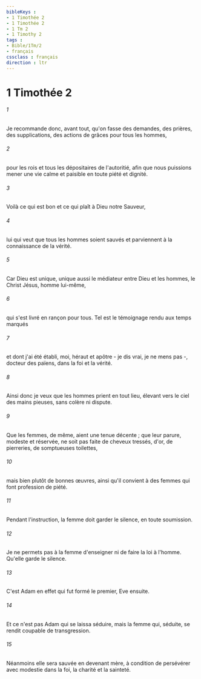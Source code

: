 ```yaml
---
bibleKeys : 
- 1 Timothée 2
- 1 Timothée 2
- 1 Tm 2
- 1 Timothy 2
tags : 
- Bible/1Tm/2
- français
cssclass : français
direction : ltr
---
```


# 1 Timothée 2

###### 1
Je recommande donc, avant tout, qu'on fasse des demandes, des prières, des supplications, des actions de grâces pour tous les hommes, 
###### 2
pour les rois et tous les dépositaires de l'autoritié, afin que nous puissions mener une vie calme et paisible en toute piété et dignité. 
###### 3
Voilà ce qui est bon et ce qui plaît à Dieu notre Sauveur, 
###### 4
lui qui veut que tous les hommes soient sauvés et parviennent à la connaissance de la vérité. 
###### 5
Car Dieu est unique, unique aussi le médiateur entre Dieu et les hommes, le Christ Jésus, homme lui-même, 
###### 6
qui s'est livré en rançon pour tous. Tel est le témoignage rendu aux temps marqués 
###### 7
et dont j'ai été établi, moi, héraut et apôtre - je dis vrai, je ne mens pas -, docteur des païens, dans la foi et la vérité. 
###### 8
Ainsi donc je veux que les hommes prient en tout lieu, élevant vers le ciel des mains pieuses, sans colère ni dispute. 
###### 9
Que les femmes, de même, aient une tenue décente ; que leur parure, modeste et réservée, ne soit pas faite de cheveux tressés, d'or, de pierreries, de somptueuses toilettes, 
###### 10
mais bien plutôt de bonnes œuvres, ainsi qu'il convient à des femmes qui font profession de piété. 
###### 11
Pendant l'instruction, la femme doit garder le silence, en toute soumission. 
###### 12
Je ne permets pas à la femme d'enseigner ni de faire la loi à l'homme. Qu'elle garde le silence. 
###### 13
C'est Adam en effet qui fut formé le premier, Eve ensuite. 
###### 14
Et ce n'est pas Adam qui se laissa séduire, mais la femme qui, séduite, se rendit coupable de transgression. 
###### 15
Néanmoins elle sera sauvée en devenant mère, à condition de persévérer avec modestie dans la foi, la charité et la sainteté. 
